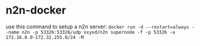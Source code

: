 # n2n-docker


use this command to setup a n2n server:
`docker run -d --restart=always --name n2n -p 53326:53326/udp xxyxd/n2n supernode -f -p 53326 -a 172.16.0.0-172.32.255.0/24 -M`
